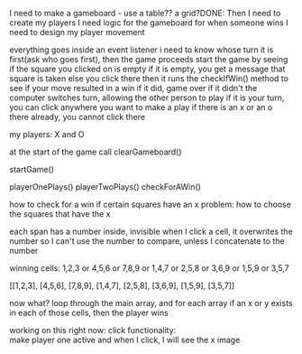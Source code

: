 I need to make a gameboard - use a table?? a grid?DONE:
Then I need to create my players
I need logic for the gameboard for when someone wins
I need to design my player movement

everything goes inside an event listener
i need to know whose turn it is first(ask who goes first), then the game proceeds
start the game by seeing if the square you clicked on is empty
if it is empty, you get a message that square is taken
else you click there
then it runs the checkIfWin() method to see if your move resulted in a win
if it did, game over
if it didn't the computer switches turn, allowing the other person to play
if it is your turn, you can click anywhere you want to make a play
if there is an x or an o there already, you cannot click there

my players: X and O

at the start of the game call clearGameboard()

startGame()

playerOnePlays()
playerTwoPlays()
checkForAWin()

how to check for a win
if certain squares have an x
problem:  how to choose the squares that have the x

each span has a number inside, invisible
when I click a cell, it overwrites the number so I can't use the number to compare, unless I concatenate to the number

winning cells: 1,2,3 or 4,5,6 or 7,8,9 or 1,4,7 or 2,5,8 or 3,6,9 or 1,5,9 or 3,5,7

[[1,2,3], [4,5,6], [7,8,9], [1,4,7], [2,5,8], [3,6,9], [1,5,9], [3,5,7]]

now what?  loop through the main array, and for each array if an x or y exists in each of those cells, then the player wins

working on this right now:
click functionality:  
make player one active and when I click, I will see the x image